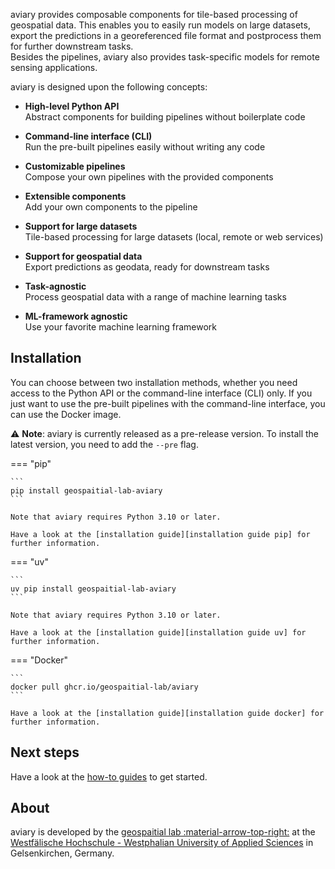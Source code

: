 <style>
  @media screen and (min-width: 76.25em) {
    .md-sidebar--primary { visibility: hidden }
  }
  .md-sidebar--secondary { visibility: hidden }
</style>

aviary provides composable components for tile-based processing of geospatial data.
This enables you to easily run models on large datasets, export the predictions in a
georeferenced file format and postprocess them for further downstream tasks.<br />
Besides the pipelines, aviary also provides task-specific models for remote sensing applications.

aviary is designed upon the following concepts:

<div class="grid cards" markdown>

-   **High-level Python API**<br />
    Abstract components for building pipelines without boilerplate code

-   **Command-line interface (CLI)**<br />
    Run the pre-built pipelines easily without writing any code

-   **Customizable pipelines**<br />
    Compose your own pipelines with the provided components

-   **Extensible components**<br />
    Add your own components to the pipeline

-   **Support for large datasets**<br />
    Tile-based processing for large datasets (local, remote or web services)

-   **Support for geospatial data**<br />
    Export predictions as geodata, ready for downstream tasks

-   **Task-agnostic**<br />
    Process geospatial data with a range of machine learning tasks

-   **ML-framework agnostic**<br />
    Use your favorite machine learning framework

</div>

## Installation

You can choose between two installation methods, whether you need access to the Python API or
the command-line interface (CLI) only.
If you just want to use the pre-built pipelines with the command-line interface, you can use the Docker image.

⚠️ **Note**: aviary is currently released as a pre-release version.
To install the latest version, you need to add the `--pre` flag.

=== "pip"

    ```
    pip install geospaitial-lab-aviary
    ```

    Note that aviary requires Python 3.10 or later.

    Have a look at the [installation guide][installation guide pip] for further information.

=== "uv"

    ```
    uv pip install geospaitial-lab-aviary
    ```

    Note that aviary requires Python 3.10 or later.

    Have a look at the [installation guide][installation guide uv] for further information.

=== "Docker"

    ```
    docker pull ghcr.io/geospaitial-lab/aviary
    ```

    Have a look at the [installation guide][installation guide docker] for further information.

  [installation guide pip]: how_to_guides/installation/how_to_install_aviary_with_pip.md
  [installation guide uv]: how_to_guides/installation/how_to_install_aviary_with_uv.md
  [installation guide docker]: how_to_guides/installation/how_to_install_aviary_with_docker.md

## Next steps

Have a look at the [how-to guides] to get started.

  [how-to guides]: how_to_guides/index.md

## About

aviary is developed by the [geospaitial lab :material-arrow-top-right:][geospaitial lab]
at the [Westfälische Hochschule - Westphalian University of Applied Sciences]
in Gelsenkirchen, Germany.

  [geospaitial lab]: https://www.github.com/geospaitial-lab
  [Westfälische Hochschule - Westphalian University of Applied Sciences]: https://www.w-hs.de
